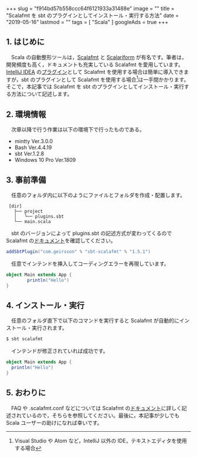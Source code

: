 +++
slug = "f914bd57b558ccc64f6121933a31488e"
image = ""
title = "Scalafmt を sbt のプラグインとしてインストール・実行する方法"
date = "2019-05-16"
lastmod = ""
tags = [ "Scala" ]
googleAds = true
+++

## 1. はじめに
　Scala の自動整形ツールは，[Scalafmt](https://scalameta.org/scalafmt/) と [Scalariform](http://scala-ide.org/scalariform/) が有名です。筆者は，開発頻度も高く，ドキュメントも充実している Scalafmt を愛用しています。[IntelliJ IDEA](https://www.jetbrains.com/idea/) の[プラグイン](https://plugins.jetbrains.com/plugin/8236-scalafmt)として Scalafmt を使用する場合は簡単に導入できますが，sbt のプラグインとして Scalafmt を使用する場合[^1]は一手間かかります。そこで，本記事では Scalafmt を sbt のプラグインとしてインストール・実行する方法について記述します。

[^1]: Visual Studio や Atom など，IntelliJ 以外の IDE，テキストエディタを使用する場合

## 2. 環境情報
　次章以降で行う作業は以下の環境下で行ったものである。

 * mintty Ver.3.0.0
 * Bash Ver.4.4.19
 * sbt Ver.1.2.8
 * Windows 10 Pro Ver.1809

## 3. 事前準備
　任意のフォルダ内に以下のようにファイルとフォルダを作成・配置します。

```
 [dir]
   ├── project
   │   └── plugins.sbt
   └── main.scala
```

　sbt のバージョンによって plugins.sbt の記述方式が変わってくるので Scalafmt の[ドキュメント](https://scalameta.org/scalafmt/docs/installation.html#sbt)を確認してください。

```:plugins.sbt
addSbtPlugin("com.geirsson" % "sbt-scalafmt" % "1.5.1")
```

　任意でインテンドを挿入してコーディングエラーを再現しています。

```scala:main.scala
object Main extends App {
        println("Hello")
}
```

## 4. インストール・実行
　任意のフォルダ直下で以下のコマンドを実行すると Scalafmt が自動的にインストール・実行されます。

```bash
$ sbt scalafmt
```

　インテンドが修正されていれば成功です。

```scala:main.scala
object Main extends App {
  println("Hello")
}
```

## 5. おわりに
　FAQ や .scalafmt.conf などについては Scalafmt の[ドキュメント](https://scalameta.org/scalafmt/)に詳しく記述されているので，そちらを参照してください。最後に，本記事が少しでも Scala ユーザーの助けになれば幸いです。